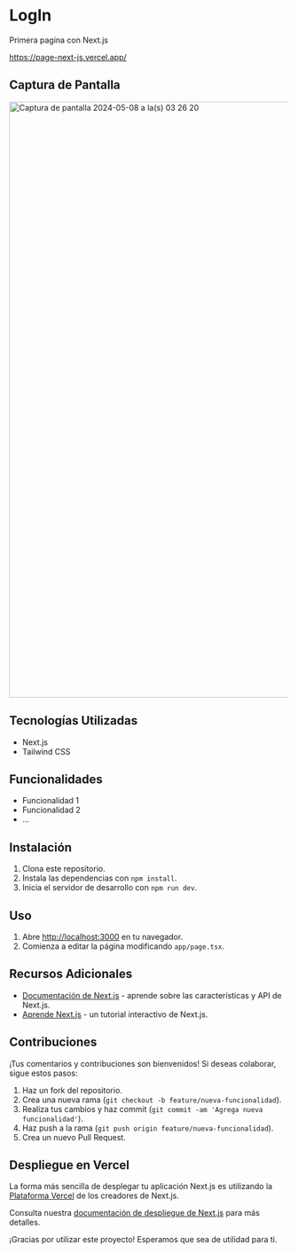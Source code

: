 # LogIn

Primera pagina con Next.js

https://page-next-js.vercel.app/

## Captura de Pantalla
<img width="1075" alt="Captura de pantalla 2024-05-08 a la(s) 03 26 20" src="https://github.com/JoseCrespo00001/PageNext.js/assets/123144789/89709031-e02f-421f-813d-c25bff39cda8">





## Tecnologías Utilizadas

- Next.js
- Tailwind CSS

## Funcionalidades

- Funcionalidad 1
- Funcionalidad 2
- ...

## Instalación

1. Clona este repositorio.
2. Instala las dependencias con `npm install`.
3. Inicia el servidor de desarrollo con `npm run dev`.

## Uso

1. Abre [http://localhost:3000](http://localhost:3000) en tu navegador.
2. Comienza a editar la página modificando `app/page.tsx`.

## Recursos Adicionales

- [Documentación de Next.js](https://nextjs.org/docs) - aprende sobre las características y API de Next.js.
- [Aprende Next.js](https://nextjs.org/learn) - un tutorial interactivo de Next.js.

## Contribuciones

¡Tus comentarios y contribuciones son bienvenidos! Si deseas colaborar, sigue estos pasos:
1. Haz un fork del repositorio.
2. Crea una nueva rama (`git checkout -b feature/nueva-funcionalidad`).
3. Realiza tus cambios y haz commit (`git commit -am 'Agrega nueva funcionalidad'`).
4. Haz push a la rama (`git push origin feature/nueva-funcionalidad`).
5. Crea un nuevo Pull Request.

## Despliegue en Vercel

La forma más sencilla de desplegar tu aplicación Next.js es utilizando la [Plataforma Vercel](https://vercel.com/new?utm_medium=default-template&filter=next.js&utm_source=create-next-app&utm_campaign=create-next-app-readme) de los creadores de Next.js.

Consulta nuestra [documentación de despliegue de Next.js](https://nextjs.org/docs/deployment) para más detalles.

¡Gracias por utilizar este proyecto! Esperamos que sea de utilidad para ti.

